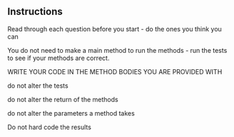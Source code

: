 ## Instructions

Read through each question before you start - do the ones you think you can

You do not need to make a main method to run the methods - run the tests to see if your methods are correct.

WRITE YOUR CODE IN THE METHOD BODIES YOU ARE PROVIDED WITH

do not alter the tests

do not alter the return of the methods

do not alter the parameters a method takes

Do not hard code the results

